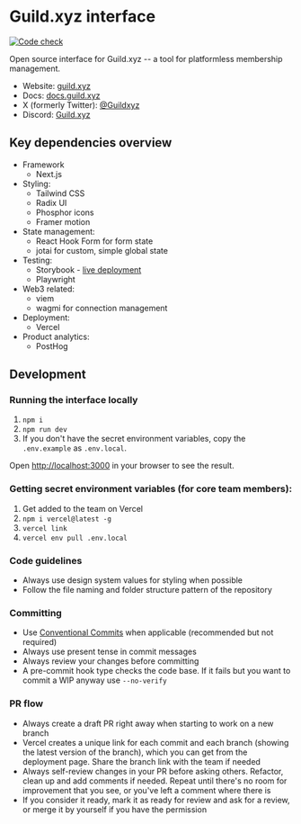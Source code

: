 # Guild.xyz interface

[![Code check](https://github.com/guildxyz/guild.xyz/actions/workflows/code-check.yml/badge.svg)](https://github.com/guildxyz/guild.xyz/actions/workflows/code-check.yml)

Open source interface for Guild.xyz -- a tool for platformless membership management.

- Website: [guild.xyz](https://guild.xyz)
- Docs: [docs.guild.xyz](https://docs.guild.xyz/)
- X (formerly Twitter): [@Guildxyz](https://x.com/guildxyz)
- Discord: [Guild.xyz](https://discord.gg/KUkghUdk2G)

## Key dependencies overview

- Framework
  - Next.js
- Styling:
  - Tailwind CSS
  - Radix UI
  - Phosphor icons
  - Framer motion
- State management:
  - React Hook Form for form state
  - jotai for custom, simple global state
- Testing:
  - Storybook - [live deployment](https://guildxyz.github.io/guild.xyz)
  - Playwright
- Web3 related:
  - viem
  - wagmi for connection management
- Deployment:
  - Vercel
- Product analytics:
  - PostHog

## Development

### Running the interface locally

1. `npm i`
2. `npm run dev`
3. If you don't have the secret environment variables, copy the `.env.example` as `.env.local`.

Open [http://localhost:3000](http://localhost:3000) in your browser to see the result.

### Getting secret environment variables (for core team members):

1. Get added to the team on Vercel
1. `npm i vercel@latest -g`
1. `vercel link`
1. `vercel env pull .env.local`

### Code guidelines

- Always use design system values for styling when possible
- Follow the file naming and folder structure pattern of the repository

### Committing

- Use [Conventional Commits](https://www.conventionalcommits.org/en/v1.0.0/) when applicable (recommended but not required)
- Always use present tense in commit messages
- Always review your changes before committing
- A pre-commit hook type checks the code base. If it fails but you want to commit a WIP anyway use `--no-verify`

### PR flow

- Always create a draft PR right away when starting to work on a new branch
- Vercel creates a unique link for each commit and each branch (showing the latest version of the branch), which you can get from the deployment page. Share the branch link with the team if needed
- Always self-review changes in your PR before asking others. Refactor, clean up and add comments if needed. Repeat until there's no room for improvement that you see, or you've left a comment where there is
- If you consider it ready, mark it as ready for review and ask for a review, or merge it by yourself if you have the permission
